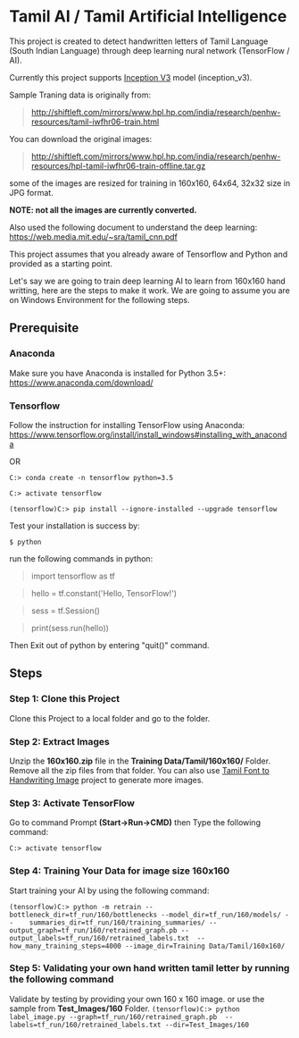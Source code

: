 # Tamil AI / Tamil Artificial Intelligence

This project is created to detect handwritten letters of Tamil Language (South Indian Language) through deep learning nural network (TensorFlow / AI).

Currently this project supports [Inception V3](https://arxiv.org/abs/1512.00567) model (inception_v3).

Sample Traning data is originally from:
> http://shiftleft.com/mirrors/www.hpl.hp.com/india/research/penhw-resources/tamil-iwfhr06-train.html

You can download the original images:
> http://shiftleft.com/mirrors/www.hpl.hp.com/india/research/penhw-resources/hpl-tamil-iwfhr06-train-offline.tar.gz

some of the images are resized for training in 160x160, 64x64, 32x32 size in JPG format. 

**NOTE: not all the images are currently converted.**

Also used the following document to understand the deep learning: https://web.media.mit.edu/~sra/tamil_cnn.pdf

This project assumes that you already aware of Tensorflow and Python and provided as a starting point.

Let's say we are going to train deep learning AI to learn from 160x160 hand writting, here are the steps to make it work.
We are going to assume you are on Windows Environment for the following steps.

## Prerequisite

### Anaconda

Make sure you have Anaconda is installed for Python 3.5+:
https://www.anaconda.com/download/

### Tensorflow

Follow the instruction for installing TensorFlow using Anaconda: https://www.tensorflow.org/install/install_windows#installing_with_anaconda

OR 

`C:> conda create -n tensorflow python=3.5` 

`C:> activate tensorflow`

`(tensorflow)C:> pip install --ignore-installed --upgrade tensorflow` 

Test your installation is success by:

`$ python`

run the following commands in python:

>import tensorflow as tf

>hello = tf.constant('Hello, TensorFlow!')

>sess = tf.Session()

>print(sess.run(hello))

Then Exit out of python by entering "quit()" command.

## Steps
### Step 1: Clone this Project
Clone this Project to a local folder and go to the folder.

### Step 2: Extract Images
Unzip the **160x160.zip** file in the **Training Data/Tamil/160x160/** Folder.
Remove all the zip files from that folder.
You can also use [Tamil Font to Handwriting Image](https://github.com/RanchMobile/Tamil-Font-to-Image-AI) project to generate more images.

### Step 3: Activate TensorFlow
Go to command Prompt **(Start->Run->CMD)**
then Type the following command:

`C:> activate tensorflow`

### Step 4: Training Your Data for image size 160x160
Start training your AI by using the following command:

`(tensorflow)C:> python -m retrain --bottleneck_dir=tf_run/160/bottlenecks --model_dir=tf_run/160/models/ --    summaries_dir=tf_run/160/training_summaries/ --output_graph=tf_run/160/retrained_graph.pb --output_labels=tf_run/160/retrained_labels.txt  --how_many_training_steps=4000 --image_dir=Training Data/Tamil/160x160/`

### Step 5: Validating your own hand written tamil letter by running the following command
Validate by testing by providing your own 160 x 160 image. or use the sample from **Test_Images/160** Folder.
`(tensorflow)C:> python label_image.py --graph=tf_run/160/retrained_graph.pb  --labels=tf_run/160/retrained_labels.txt --dir=Test_Images/160`
